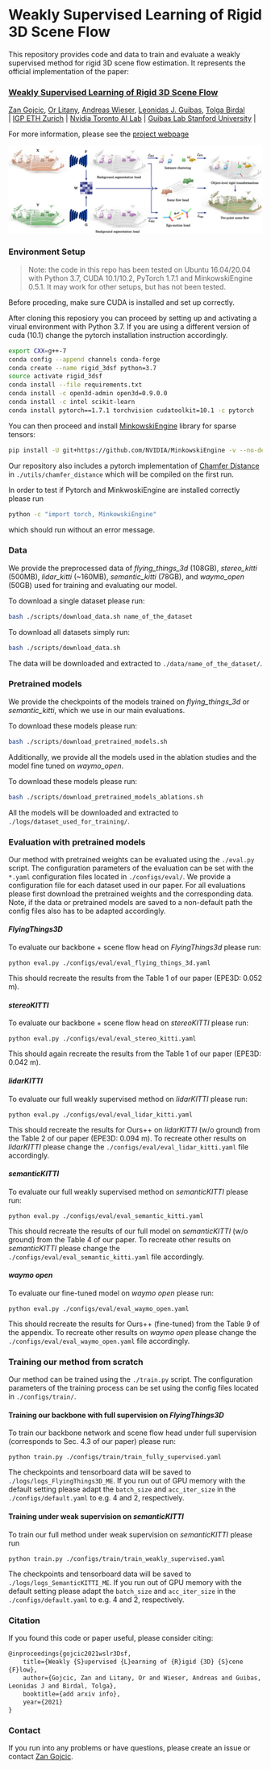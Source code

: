 # Weakly Supervised Learning of Rigid 3D Scene Flow 
This repository provides code and data to train and evaluate a weakly supervised method for rigid 3D scene flow estimation. It represents the official implementation of the paper:

### [Weakly Supervised Learning of Rigid 3D Scene Flow](add_arxiv_link)
[Zan Gojcic](https://zgojcic.github.io/), [Or Litany](https://orlitany.github.io/), [Andreas Wieser](https://baug.ethz.ch/departement/personen/mitarbeiter/personen-detail.MTg3NzU5.TGlzdC82NzksLTU1NTc1NDEwMQ==.html), [Leonidas J. Guibas](https://geometry.stanford.edu/member/guibas/), [Tolga Birdal](http://tbirdal.me/)\
| [IGP ETH Zurich](https://igp.ethz.ch/) | [Nvidia Toronto AI Lab](https://nv-tlabs.github.io/) | [Guibas Lab Stanford University](https://geometry.stanford.edu/index.html) |

For more information, please see the [project webpage](https://3dsceneflow.github.io/)

![WSR3DSF](assets/network_architecture.jpg?raw=true)


### Environment Setup

> Note: the code in this repo has been tested on Ubuntu 16.04/20.04 with Python 3.7, CUDA 10.1/10.2, PyTorch 1.7.1 and MinkowskiEngine 0.5.1. It may work for other setups, but has not been tested.


Before proceding, make sure CUDA is installed and set up correctly. 

After cloning this reposiory you can proceed by setting up and activating a virual environment with Python 3.7. If you are using a different version of cuda (10.1) change the pytorch installation instruction accordingly.

```bash
export CXX=g++-7
conda config --append channels conda-forge
conda create --name rigid_3dsf python=3.7
source activate rigid_3dsf
conda install --file requirements.txt
conda install -c open3d-admin open3d=0.9.0.0
conda install -c intel scikit-learn
conda install pytorch==1.7.1 torchvision cudatoolkit=10.1 -c pytorch
```
You can then proceed and install [MinkowskiEngine](https://github.com/NVIDIA/MinkowskiEngine) library for sparse tensors:

```bash
pip install -U git+https://github.com/NVIDIA/MinkowskiEngine -v --no-deps
```
Our repository also includes a pytorch implementation of [Chamfer Distance](https://github.com/chrdiller/pyTorchChamferDistance) in `./utils/chamfer_distance` which will be compiled on the first run. 

In order to test if Pytorch and MinkwoskiEngine are installed correctly please run
```bash
python -c "import torch, MinkowskiEngine"
```
which should run without an error message.

### Data

We provide the preprocessed data of *flying_things_3d* (108GB), *stereo_kitti* (500MB), *lidar_kitti* (~160MB), *semantic_kitti* (78GB), and *waymo_open* (50GB) used for training and evaluating our model.

To download a single dataset please run:

```bash
bash ./scripts/download_data.sh name_of_the_dataset
```

To download all datasets simply run:

```bash
bash ./scripts/download_data.sh
```
The data will be downloaded and extracted to `./data/name_of_the_dataset/`.

### Pretrained models

We provide the checkpoints of the models trained on *flying_things_3d* or *semantic_kitti*, which we use in our main evaluations.

To download these models please run:

```bash
bash ./scripts/download_pretrained_models.sh
```

Additionally, we provide all the models used in the ablation studies and the model fine tuned on *waymo_open*.

To download these models please run:

```bash
bash ./scripts/download_pretrained_models_ablations.sh
```

All the models will be downloaded and extracted to `./logs/dataset_used_for_training/`.

### Evaluation with pretrained models

Our method with pretrained weights can be evaluated using the `./eval.py` script. The configuration parameters of the evaluation can be set with the `*.yaml` configuration files located in `./configs/eval/`. We provide a configuration file for each dataset used in our paper. For all evaluations please first download the pretrained weights and the corresponding data. Note, if the data or pretrained models are saved to a non-default path the config files also has to be adapted accordingly.

#### *FlyingThings3D*

To evaluate our backbone + scene flow head on *FlyingThings3d* please run:

```shell
python eval.py ./configs/eval/eval_flying_things_3d.yaml
```
This should recreate the results from the Table 1 of our paper (EPE3D: 0.052 m).

#### *stereoKITTI*

To evaluate our backbone + scene flow head on *stereoKITTI* please run:

```shell
python eval.py ./configs/eval/eval_stereo_kitti.yaml
```
This should again recreate the results from the Table 1 of our paper (EPE3D: 0.042 m).

#### *lidarKITTI*

To evaluate our full weakly supervised method on *lidarKITTI* please run:

```shell
python eval.py ./configs/eval/eval_lidar_kitti.yaml
```
This should recreate the results for Ours++ on *lidarKITTI* (w/o ground) from the Table 2 of our paper (EPE3D: 0.094 m). To recreate other results on *lidarKITTI* please change the `./configs/eval/eval_lidar_kitti.yaml` file accordingly.


#### *semanticKITTI*

To evaluate our full weakly supervised method on *semanticKITTI* please run:

```shell
python eval.py ./configs/eval/eval_semantic_kitti.yaml
```
This should recreate the results of our full model on *semanticKITTI* (w/o ground) from the Table 4 of our paper. To recreate other results on *semanticKITTI* please change the `./configs/eval/eval_semantic_kitti.yaml` file accordingly.

#### *waymo open*

To evaluate our fine-tuned model on *waymo open* please run:

```shell
python eval.py ./configs/eval/eval_waymo_open.yaml
```
This should recreate the results for Ours++ (fine-tuned) from the Table 9 of the appendix. To recreate other results on *waymo open* please change the `./configs/eval/eval_waymo_open.yaml` file accordingly.


### Training our method from scratch

Our method can be trained using the `./train.py` script. The configuration parameters of the training process can be set using the config files located in `./configs/train/`.

#### Training our backbone with full supervision on *FlyingThings3D*

To train our backbone network and scene flow head under full supervision (corresponds to Sec. 4.3 of our paper) please run: 

```shell
python train.py ./configs/train/train_fully_supervised.yaml
```

The checkpoints and tensorboard data will be saved to `./logs/logs_FlyingThings3D_ME`. If you run out of GPU memory with the default setting please adapt the `batch_size` and `acc_iter_size` in the `./configs/default.yaml` to e.g. 4 and 2, respectively.

#### Training under weak supervision on *semanticKITTI*

To train our full method under weak supervision on *semanticKITTI* please run

```shell
python train.py ./configs/train/train_weakly_supervised.yaml
```

The checkpoints and tensorboard data will be saved to `./logs/logs_SemanticKITTI_ME`. If you run out of GPU memory with the default setting please adapt the `batch_size` and `acc_iter_size` in the `./configs/default.yaml` to e.g. 4 and 2, respectively.

### Citation

If you found this code or paper useful, please consider citing:

```shell
@inproceedings{gojcic2021wslr3Dsf,
	title={Weakly {S}upervised {L}earning of {R}igid {3D} {S}cene {F}low},
	author={Gojcic, Zan and Litany, Or and Wieser, Andreas and Guibas, Leonidas J and Birdal, Tolga},
	booktitle={add arxiv info},
	year={2021}
}
```
### Contact
If you run into any problems or have questions, please create an issue or contact [Zan Gojcic](zgojcic@ethz.ch).